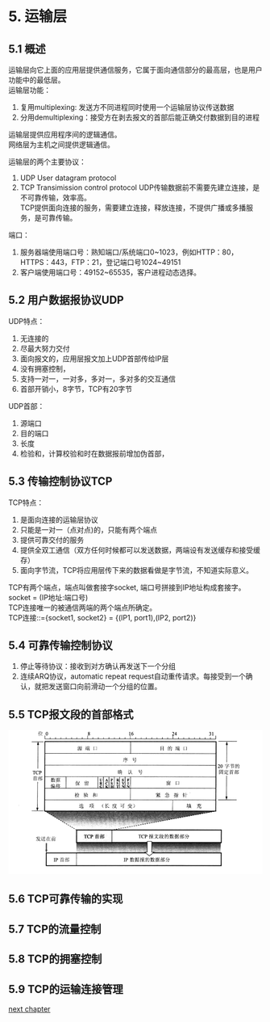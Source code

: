 # 5. 运输层
## 5.1 概述
运输层向它上面的应用层提供通信服务，它属于面向通信部分的最高层，也是用户功能中的最低层。  
运输层功能：
1. 复用multiplexing: 发送方不同进程同时使用一个运输层协议传送数据
2. 分用demultiplexing：接受方在剥去报文的首部后能正确交付数据到目的进程

运输层提供应用程序间的逻辑通信。  
网络层为主机之间提供逻辑通信。  

运输层的两个主要协议：
1. UDP User datagram protocol
2. TCP Transimission control protocol
UDP传输数据前不需要先建立连接，是不可靠传输，效率高。  
TCP提供面向连接的服务，需要建立连接，释放连接，不提供广播或多播服务，是可靠传输。  

端口：
1. 服务器端使用端口号：熟知端口/系统端口0~1023，例如HTTP：80，HTTPS：443，FTP：21，登记端口号1024~49151
2. 客户端使用端口号：49152~65535，客户进程动态选择。

## 5.2 用户数据报协议UDP
UDP特点：
1. 无连接的
2. 尽最大努力交付
3. 面向报文的，应用层报文加上UDP首部传给IP层
4. 没有拥塞控制，
5. 支持一对一，一对多，多对一，多对多的交互通信
6. 首部开销小，8字节，TCP有20字节

UDP首部：
1. 源端口
2. 目的端口
3. 长度
4. 检验和，计算校验和时在数据报前增加伪首部，

## 5.3 传输控制协议TCP
TCP特点：
1. 是面向连接的运输层协议
2. 只能是一对一（点对点)的，只能有两个端点
3. 提供可靠交付的服务
4. 提供全双工通信（双方任何时候都可以发送数据，两端设有发送缓存和接受缓存）
5. 面向字节流，TCP将应用层传下来的数据看做是字节流，不知道实际意义。

TCP有两个端点，端点叫做套接字socket, 端口号拼接到IP地址构成套接字。  
socket = (IP地址:端口号)  
TCP连接唯一的被通信两端的两个端点所确定。  
TCP连接::={socket1, socket2} = {(IP1, port1),(IP2, port2)}

## 5.4 可靠传输控制协议
1. 停止等待协议：接收到对方确认再发送下一个分组
2. 连续ARQ协议，automatic repeat request自动重传请求。每接受到一个确认，就把发送窗口向前滑动一个分组的位置。
## 5.5 TCP报文段的首部格式
![picture 1](img/1600090668541.png)  

## 5.6 TCP可靠传输的实现

## 5.7 TCP的流量控制
## 5.8 TCP的拥塞控制
## 5.9 TCP的运输连接管理

[next chapter](./6.ApplicationLayer.md)